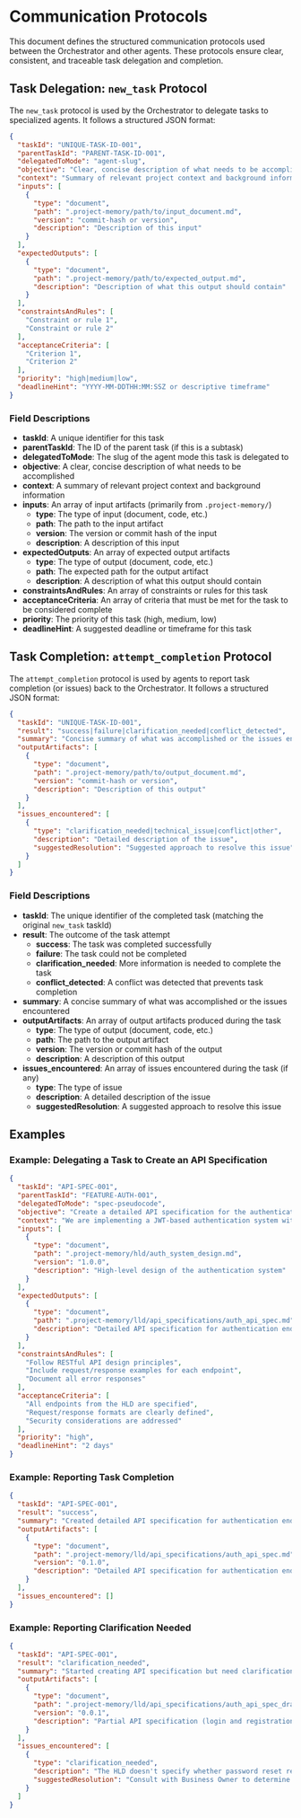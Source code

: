 # Communication Protocols

This document defines the structured communication protocols used between the Orchestrator and other agents. These protocols ensure clear, consistent, and traceable task delegation and completion.

## Task Delegation: `new_task` Protocol

The `new_task` protocol is used by the Orchestrator to delegate tasks to specialized agents. It follows a structured JSON format:

```json
{
  "taskId": "UNIQUE-TASK-ID-001",
  "parentTaskId": "PARENT-TASK-ID-001",
  "delegatedToMode": "agent-slug",
  "objective": "Clear, concise description of what needs to be accomplished",
  "context": "Summary of relevant project context and background information",
  "inputs": [
    {
      "type": "document",
      "path": ".project-memory/path/to/input_document.md",
      "version": "commit-hash or version",
      "description": "Description of this input"
    }
  ],
  "expectedOutputs": [
    {
      "type": "document",
      "path": ".project-memory/path/to/expected_output.md",
      "description": "Description of what this output should contain"
    }
  ],
  "constraintsAndRules": [
    "Constraint or rule 1",
    "Constraint or rule 2"
  ],
  "acceptanceCriteria": [
    "Criterion 1",
    "Criterion 2"
  ],
  "priority": "high|medium|low",
  "deadlineHint": "YYYY-MM-DDTHH:MM:SSZ or descriptive timeframe"
}
```

### Field Descriptions

- **taskId**: A unique identifier for this task
- **parentTaskId**: The ID of the parent task (if this is a subtask)
- **delegatedToMode**: The slug of the agent mode this task is delegated to
- **objective**: A clear, concise description of what needs to be accomplished
- **context**: A summary of relevant project context and background information
- **inputs**: An array of input artifacts (primarily from `.project-memory/`)
  - **type**: The type of input (document, code, etc.)
  - **path**: The path to the input artifact
  - **version**: The version or commit hash of the input
  - **description**: A description of this input
- **expectedOutputs**: An array of expected output artifacts
  - **type**: The type of output (document, code, etc.)
  - **path**: The expected path for the output artifact
  - **description**: A description of what this output should contain
- **constraintsAndRules**: An array of constraints or rules for this task
- **acceptanceCriteria**: An array of criteria that must be met for the task to be considered complete
- **priority**: The priority of this task (high, medium, low)
- **deadlineHint**: A suggested deadline or timeframe for this task

## Task Completion: `attempt_completion` Protocol

The `attempt_completion` protocol is used by agents to report task completion (or issues) back to the Orchestrator. It follows a structured JSON format:

```json
{
  "taskId": "UNIQUE-TASK-ID-001",
  "result": "success|failure|clarification_needed|conflict_detected",
  "summary": "Concise summary of what was accomplished or the issues encountered",
  "outputArtifacts": [
    {
      "type": "document",
      "path": ".project-memory/path/to/output_document.md",
      "version": "commit-hash or version",
      "description": "Description of this output"
    }
  ],
  "issues_encountered": [
    {
      "type": "clarification_needed|technical_issue|conflict|other",
      "description": "Detailed description of the issue",
      "suggestedResolution": "Suggested approach to resolve this issue"
    }
  ]
}
```

### Field Descriptions

- **taskId**: The unique identifier of the completed task (matching the original `new_task` taskId)
- **result**: The outcome of the task attempt
  - **success**: The task was completed successfully
  - **failure**: The task could not be completed
  - **clarification_needed**: More information is needed to complete the task
  - **conflict_detected**: A conflict was detected that prevents task completion
- **summary**: A concise summary of what was accomplished or the issues encountered
- **outputArtifacts**: An array of output artifacts produced during the task
  - **type**: The type of output (document, code, etc.)
  - **path**: The path to the output artifact
  - **version**: The version or commit hash of the output
  - **description**: A description of this output
- **issues_encountered**: An array of issues encountered during the task (if any)
  - **type**: The type of issue
  - **description**: A detailed description of the issue
  - **suggestedResolution**: A suggested approach to resolve this issue

## Examples

### Example: Delegating a Task to Create an API Specification

```json
{
  "taskId": "API-SPEC-001",
  "parentTaskId": "FEATURE-AUTH-001",
  "delegatedToMode": "spec-pseudocode",
  "objective": "Create a detailed API specification for the authentication endpoints",
  "context": "We are implementing a JWT-based authentication system with login, registration, and password reset endpoints",
  "inputs": [
    {
      "type": "document",
      "path": ".project-memory/hld/auth_system_design.md",
      "version": "1.0.0",
      "description": "High-level design of the authentication system"
    }
  ],
  "expectedOutputs": [
    {
      "type": "document",
      "path": ".project-memory/lld/api_specifications/auth_api_spec.md",
      "description": "Detailed API specification for authentication endpoints"
    }
  ],
  "constraintsAndRules": [
    "Follow RESTful API design principles",
    "Include request/response examples for each endpoint",
    "Document all error responses"
  ],
  "acceptanceCriteria": [
    "All endpoints from the HLD are specified",
    "Request/response formats are clearly defined",
    "Security considerations are addressed"
  ],
  "priority": "high",
  "deadlineHint": "2 days"
}
```

### Example: Reporting Task Completion

```json
{
  "taskId": "API-SPEC-001",
  "result": "success",
  "summary": "Created detailed API specification for authentication endpoints including login, registration, and password reset. Documented request/response formats, error handling, and security considerations.",
  "outputArtifacts": [
    {
      "type": "document",
      "path": ".project-memory/lld/api_specifications/auth_api_spec.md",
      "version": "0.1.0",
      "description": "Detailed API specification for authentication endpoints"
    }
  ],
  "issues_encountered": []
}
```

### Example: Reporting Clarification Needed

```json
{
  "taskId": "API-SPEC-001",
  "result": "clarification_needed",
  "summary": "Started creating API specification but need clarification on password reset flow",
  "outputArtifacts": [
    {
      "type": "document",
      "path": ".project-memory/lld/api_specifications/auth_api_spec_draft.md",
      "version": "0.0.1",
      "description": "Partial API specification (login and registration only)"
    }
  ],
  "issues_encountered": [
    {
      "type": "clarification_needed",
      "description": "The HLD doesn't specify whether password reset requires email verification or security questions",
      "suggestedResolution": "Consult with Business Owner to determine preferred password reset approach"
    }
  ]
}
```
